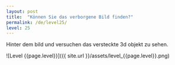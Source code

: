```yaml
---
layout: post
title:  "Können Sie das verborgene Bild finden?"
permalink: /de/level25/
level: 25
---
```

Hinter dem bild und versuchen das versteckte 3d objekt zu sehen.

![Level {{page.level}}]({{ site.url }}/assets/level_{{page.level}}.png)